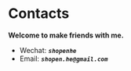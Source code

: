# Contacts

**Welcome to make friends with me.**

* Wechat: ***`shopenhe`***
* Email: ***`shopen.he@gmail.com`***
